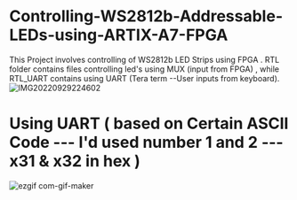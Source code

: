 # Controlling-WS2812b-Addressable-LEDs-using-ARTIX-A7-FPGA
This Project involves controlling of WS2812b LED Strips using FPGA .
RTL folder contains files controlling led's using MUX (input from FPGA) , while RTL_UART contains using UART (Tera term --User inputs from keyboard).
![IMG20220929224602](https://user-images.githubusercontent.com/98607828/193101501-30c1aebf-dc1b-44b9-943c-d431989c259d.jpg)


# Using UART ( based on Certain ASCII Code --- I'd used number 1 and 2 ---x31 & x32 in hex )
![ezgif com-gif-maker](https://user-images.githubusercontent.com/98607828/193456086-5436f581-716d-4441-916c-8676f1a8d83d.gif)
